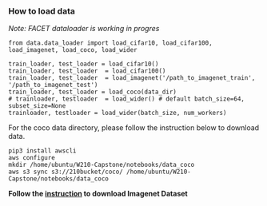 
### How to load data

_Note: FACET dataloader is working in progres_


```
from data.data_loader import load_cifar10, load_cifar100, load_imagenet, load_coco, load_wider

train_loader, test_loader = load_cifar10()
train_loader, test_loader  = load_cifar100()
train_loader, test_loader  = load_imagenet('/path_to_imagenet_train', '/path_to_imagenet_test')
train_loader, test_loader = load_coco(data_dir)
# trainloader, testloader  = load_wider() # default batch_size=64, subset_size=None
trainloader, testloader = load_wider(batch_size, num_workers)

```

For the coco data directory, please follow the instruction below to download data.

```
pip3 install awscli
aws configure
mkdir /home/ubuntu/W210-Capstone/notebooks/data_coco
aws s3 sync s3://210bucket/coco/ /home/ubuntu/W210-Capstone/notebooks/data_coco
```
__Follow the [instruction](https://github.com/facebookarchive/fb.resnet.torch/blob/master/INSTALL.md#download-the-imagenet-dataset) to download Imagenet Dataset__


